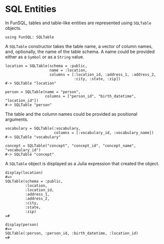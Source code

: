 # SQL Entities

In FunSQL, tables and table-like entities are represented using `SQLTable`
objects.

    using FunSQL: SQLTable

A `SQLTable` constructor takes the table name, a vector of column names,
and, optionally, the name of the table schema.  A name could be provided
either as a `Symbol` or as a `String` value.

    location = SQLTable(schema = :public,
                        name = :location,
                        columns = [:location_id, :address_1, :address_2,
                                   :city, :state, :zip])
    #-> SQLTable "location"

    person = SQLTable(name = "person",
                      columns = ["person_id", "birth_datetime", "location_id"])
    #-> SQLTable "person"

The table and the column names could be provided as positional arguments.

    vocabulary = SQLTable(:vocabulary,
                          columns = [:vocabulary_id, :vocabulary_name])
    #-> SQLTable "vocabulary"

    concept = SQLTable("concept", "concept_id", "concept_name", "vocabulary_id")
    #-> SQLTable "concept"

A `SQLTable` object is displayed as a Julia expression that created
the object.

    display(location)
    #=>
    SQLTable(schema = :public,
             :location,
             :location_id,
             :address_1,
             :address_2,
             :city,
             :state,
             :zip)
    =#

    display(person)
    #=>
    SQLTable(:person, :person_id, :birth_datetime, :location_id)
    =#
